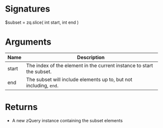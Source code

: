 <!-- start reference -->

# Signatures

$subset = zq.slice( int start, int end )

# Arguments

|Name|Description|
|---|---|
|start|The index of the element in the current instance to start the subset.|
|end|The subset will include elements up to, but not including, `end`.|

# Returns

- A new zQuery instance containing the subset elements

<!-- end reference -->
